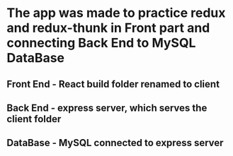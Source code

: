 # The app was made to practice redux and redux-thunk in Front part and connecting Back End to MySQL DataBase

## Front End  - React build folder renamed to client

## Back End - express server, which serves the client folder 

## DataBase - MySQL connected to express server
